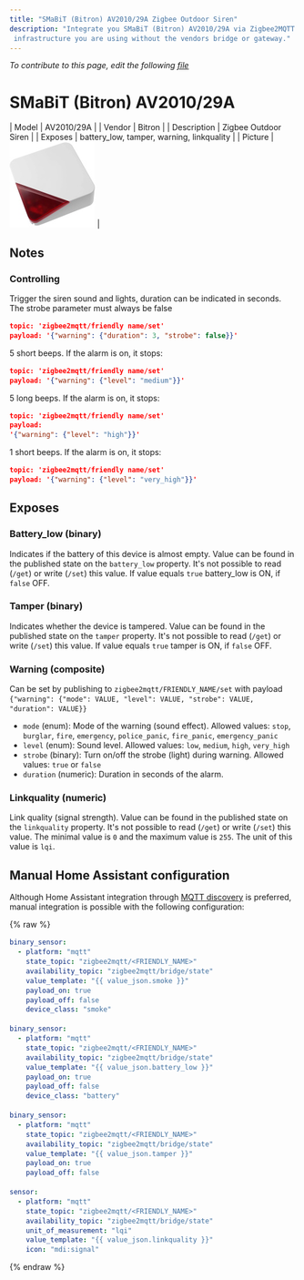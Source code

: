 ```yaml
---
title: "SMaBiT (Bitron) AV2010/29A Zigbee Outdoor Siren"
description: "Integrate you SMaBiT (Bitron) AV2010/29A via Zigbee2MQTT with whatever smart home
 infrastructure you are using without the vendors bridge or gateway."
---
```


*To contribute to this page, edit the following
[file](https://github.com/Koenkk/zigbee2mqtt.io/blob/master/docs/devices/AV2010_21A.md)*

# SMaBiT (Bitron) AV2010/29A

| Model | AV2010/29A  |
| Vendor  | Bitron  |
| Description | Zigbee Outdoor Siren |
| Exposes | battery_low, tamper, warning, linkquality |
| Picture | ![Bitron AV2010/21A](../images/devices/AV2010_29A.jpg) |


## Notes

### Controlling
Trigger the siren sound and lights, duration can be indicated in seconds. The strobe parameter must always be false
```json
topic: 'zigbee2mqtt/friendly name/set'
payload: '{"warning": {"duration": 3, "strobe": false}}'
```

5 short beeps. If the alarm is on, it stops:
```json
topic: 'zigbee2mqtt/friendly name/set'
payload: '{"warning": {"level": "medium"}}'
```

5 long beeps. If the alarm is on, it stops:
```json
topic: 'zigbee2mqtt/friendly name/set'
payload:
'{"warning": {"level": "high"}}'
```
1 short beeps. If the alarm is on, it stops:
```json
topic: 'zigbee2mqtt/friendly name/set'
payload: '{"warning": {"level": "very_high"}}'
```

## Exposes

### Battery_low (binary)
Indicates if the battery of this device is almost empty.
Value can be found in the published state on the `battery_low` property.
It's not possible to read (`/get`) or write (`/set`) this value.
If value equals `true` battery_low is ON, if `false` OFF.

### Tamper (binary)
Indicates whether the device is tampered.
Value can be found in the published state on the `tamper` property.
It's not possible to read (`/get`) or write (`/set`) this value.
If value equals `true` tamper is ON, if `false` OFF.

### Warning (composite)
Can be set by publishing to `zigbee2mqtt/FRIENDLY_NAME/set` with payload `{"warning": {"mode": VALUE, "level": VALUE, "strobe": VALUE, "duration": VALUE}}`
- `mode` (enum): Mode of the warning (sound effect). Allowed values: `stop`, `burglar`, `fire`, `emergency`, `police_panic`, `fire_panic`, `emergency_panic`
- `level` (enum): Sound level. Allowed values: `low`, `medium`, `high`, `very_high`
- `strobe` (binary): Turn on/off the strobe (light) during warning. Allowed values: `true` or `false`
- `duration` (numeric): Duration in seconds of the alarm. 

### Linkquality (numeric)
Link quality (signal strength).
Value can be found in the published state on the `linkquality` property.
It's not possible to read (`/get`) or write (`/set`) this value.
The minimal value is `0` and the maximum value is `255`.
The unit of this value is `lqi`.

## Manual Home Assistant configuration
Although Home Assistant integration through [MQTT discovery](../integration/home_assistant) is preferred,
manual integration is possible with the following configuration:


{% raw %}
```yaml
binary_sensor:
  - platform: "mqtt"
    state_topic: "zigbee2mqtt/<FRIENDLY_NAME>"
    availability_topic: "zigbee2mqtt/bridge/state"
    value_template: "{{ value_json.smoke }}"
    payload_on: true
    payload_off: false
    device_class: "smoke"

binary_sensor:
  - platform: "mqtt"
    state_topic: "zigbee2mqtt/<FRIENDLY_NAME>"
    availability_topic: "zigbee2mqtt/bridge/state"
    value_template: "{{ value_json.battery_low }}"
    payload_on: true
    payload_off: false
    device_class: "battery"

binary_sensor:
  - platform: "mqtt"
    state_topic: "zigbee2mqtt/<FRIENDLY_NAME>"
    availability_topic: "zigbee2mqtt/bridge/state"
    value_template: "{{ value_json.tamper }}"
    payload_on: true
    payload_off: false

sensor:
  - platform: "mqtt"
    state_topic: "zigbee2mqtt/<FRIENDLY_NAME>"
    availability_topic: "zigbee2mqtt/bridge/state"
    unit_of_measurement: "lqi"
    value_template: "{{ value_json.linkquality }}"
    icon: "mdi:signal"
```
{% endraw %}

